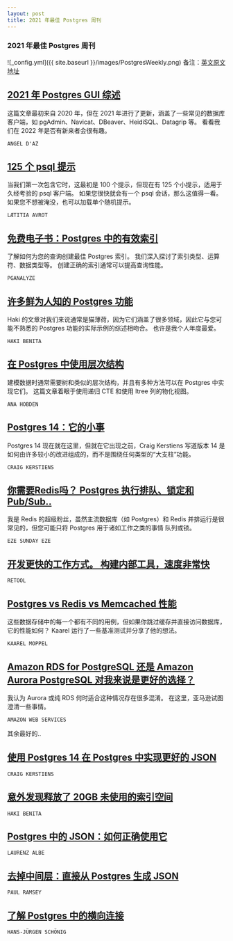 ```yaml
---
layout: post
title: 2021 年最佳 Postgres 周刊
---
```

### 2021 年最佳 Postgres 周刊
![_config.yml]({{ site.baseurl }}/images/PostgresWeekly.png)
备注：[英文原文地址](https://res.cloudinary.com/cpress/image/upload/w_1280,e_sharpen:60/pslzvoamdiae0nmrbgow.jpg)
## [2021 年 Postgres GUI 综述](https://postgresweekly.com/link/117872/web)
这篇文章最初来自 2020 年，但在 2021 年进行了更新，涵盖了一些常见的数据库客户端，如 pgAdmin、Navicat、DBeaver、HeidiSQL、Datagrip 等。 看看我们在 2022 年是否有新来者会很有趣。


`ANGEL D'AZ`
## [125 个 psql 提示](https://postgresweekly.com/link/117873/web)
当我们第一次包含它时，这最初是 100 个提示，但现在有 125 个小提示，适用于久经考验的 psql 客户端。 如果您很快就会有一个 psql 会话，那么这值得一看。 如果您不想被淹没，也可以加载单个随机提示。


`LÆTITIA AVROT `
## [免费电子书：Postgres 中的有效索引](https://postgresweekly.com/link/117875/web)
了解如何为您的查询创建最佳 Postgres 索引。 我们深入探讨了索引类型、运算符、数据类型等。 创建正确的索引通常可以提高查询性能。


`PGANALYZE `
## [许多鲜为人知的 Postgres 功能](https://postgresweekly.com/link/117876/web)
Haki 的文章对我们来说通常是猫薄荷，因为它们涵盖了很多领域，因此它与您可能不熟悉的 Postgres 功能的实际示例的综述相吻合。 也许是我个人年度最爱。


`HAKI BENITA `
## [在 Postgres 中使用层次结构](https://postgresweekly.com/link/117877/web)
建模数据时通常需要树和类似的层次结构，并且有多种方法可以在 Postgres 中实现它们。 这篇文章着眼于使用递归 CTE 和使用 ltree 列的物化视图。


`ANA HOBDEN `
## [Postgres 14：它的小事](https://postgresweekly.com/link/117879/web)
Postgres 14 现在就在这里，但就在它出现之前，Craig Kerstiens 写道版本 14 是如何由许多较小的改进组成的，而不是围绕任何类型的“大支柱”功能。


`CRAIG KERSTIENS `
## [你需要Redis吗？ Postgres 执行排队、锁定和 Pub/Sub..](https://postgresweekly.com/link/117880/web)
我是 Redis 的超级粉丝，虽然主流数据库（如 Postgres）和 Redis 并排运行是很常见的，但您可能只将 Postgres 用于诸如工作之类的事情 队列或锁。


`EZE SUNDAY EZE `
## [开发更快的工作方式。 构建内部工具，速度非常快](https://postgresweekly.com/link/117882/web)



`RETOOL `
## [Postgres vs Redis vs Memcached 性能](https://postgresweekly.com/link/117883/web)
这些数据存储中的每一个都有不同的用例，但如果你跳过缓存并直接访问数据库，它的性能如何？ Kaarel 运行了一些基准测试并分享了他的想法。

`KAAREL MOPPEL `
## [Amazon RDS for PostgreSQL 还是 Amazon Aurora PostgreSQL 对我来说是更好的选择？](https://postgresweekly.com/link/117884/web)
我认为 Aurora 或纯 RDS 何时适合这种情况存在很多混淆。 在这里，亚马逊试图澄清一些事情。


`AMAZON WEB SERVICES `


其余最好的..


## [使用 Postgres 14 在 Postgres 中实现更好的 JSON](https://postgresweekly.com/link/117885/web)


`CRAIG KERSTIENS `
## [意外发现释放了 20GB 未使用的索引空间](https://postgresweekly.com/link/117886/web)


`HAKI BENITA `
## [Postgres 中的 JSON：如何正确使用它](https://postgresweekly.com/link/117887/web)


`LAURENZ ALBE `
## [去掉中间层：直接从 Postgres 生成 JSON](https://postgresweekly.com/link/117888/web)


`PAUL RAMSEY `

## [了解 Postgres 中的横向连接](https://postgresweekly.com/link/117889/web)


`HANS-JÜRGEN SCHÖNIG `